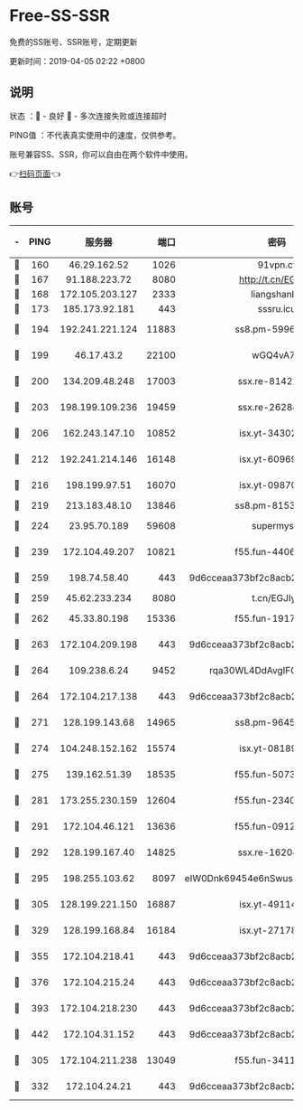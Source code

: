 # Free-SS-SSR

免费的SS账号、SSR账号，定期更新

更新时间：2019-04-05 02:22 +0800

## 说明

状态     ：🙂 - 良好 🙁 - 多次连接失败或连接超时

PING值   ：不代表真实使用中的速度，仅供参考。

账号兼容SS、SSR，你可以自由在两个软件中使用。

👉[扫码页面](https://liesauer.github.io/Free-SS-SSR/)👈

## 账号

|-|PING|服务器|端口|密码|加密方式|区域|
|:----:|:----:|:-----:|-----:|:----:|:----:|:----:|
|🙂|160|46.29.162.52|1026|91vpn.cf|rc4-md5|RU|
|🙂|167|91.188.223.72|8080|http://t.cn/EGJIyrl|rc4-md5|RU|
|🙂|168|172.105.203.127|2333|liangshanbo|chacha20|JP|
|🙂|173|185.173.92.181|443|sssru.icu|rc4-md5|RU|
|🙂|194|192.241.221.124|11883|ss8.pm-59969205|aes-256-cfb|US|
|🙂|199|46.17.43.2|22100|wGQ4vA7D|aes-256-gcm|RU|
|🙂|200|134.209.48.248|17003|ssx.re-81422235|aes-256-cfb|US|
|🙂|203|198.199.109.236|19459|ssx.re-26284285|aes-256-cfb|US|
|🙂|206|162.243.147.10|10852|isx.yt-34302629|aes-256-cfb|US|
|🙂|212|192.241.214.146|16148|isx.yt-60969172|aes-256-cfb|US|
|🙂|216|198.199.97.51|16070|isx.yt-09870263|aes-256-cfb|US|
|🙂|219|213.183.48.10|13846|ss8.pm-81534846|rc4-md5|RU|
|🙂|224|23.95.70.189|59608|supermyssr|chacha20-ietf|US|
|🙂|239|172.104.49.207|10821|f55.fun-44065715|aes-256-cfb|SG|
|🙂|259|198.74.58.40|443|9d6cceaa373bf2c8acb22e60b6a58be6|aes-256-cfb|US|
|🙂|259|45.62.233.234|8080|t.cn/EGJIyrl|rc4-md5|CA|
|🙂|262|45.33.80.198|15336|f55.fun-19171645|aes-256-cfb|US|
|🙂|263|172.104.209.198|443|9d6cceaa373bf2c8acb22e60b6a58be6|aes-256-cfb|US|
|🙂|264|109.238.6.24|9452|rqa30WL4DdAvgIFG6Fs3znzTa|aes-256-cfb|FR|
|🙂|264|172.104.217.138|443|9d6cceaa373bf2c8acb22e60b6a58be6|aes-256-cfb|US|
|🙂|271|128.199.143.68|14965|ss8.pm-96456884|aes-256-cfb|SG|
|🙂|274|104.248.152.162|15574|isx.yt-08189375|aes-256-cfb|SG|
|🙂|275|139.162.51.39|18535|f55.fun-50730747|aes-256-cfb|SG|
|🙂|281|173.255.230.159|12604|f55.fun-23403272|aes-256-cfb|US|
|🙂|291|172.104.46.121|13636|f55.fun-09121749|aes-256-cfb|SG|
|🙂|292|128.199.167.40|14825|ssx.re-16204050|aes-256-cfb|SG|
|🙂|295|198.255.103.62|8097|eIW0Dnk69454e6nSwuspv9DmS201tQ0D|aes-256-cfb|US|
|🙂|305|128.199.221.150|16887|isx.yt-49114342|aes-256-cfb|SG|
|🙂|329|128.199.168.84|16184|isx.yt-27178313|aes-256-cfb|SG|
|🙂|355|172.104.218.41|443|9d6cceaa373bf2c8acb22e60b6a58be6|aes-256-cfb|US|
|🙂|376|172.104.215.24|443|9d6cceaa373bf2c8acb22e60b6a58be6|aes-256-cfb|US|
|🙂|393|172.104.218.230|443|9d6cceaa373bf2c8acb22e60b6a58be6|aes-256-cfb|US|
|🙂|442|172.104.31.152|443|9d6cceaa373bf2c8acb22e60b6a58be6|aes-256-cfb|US|
|🙂|305|172.104.211.238|13049|f55.fun-34116982|aes-256-cfb|US|
|🙂|332|172.104.24.21|443|9d6cceaa373bf2c8acb22e60b6a58be6|aes-256-cfb|US|
